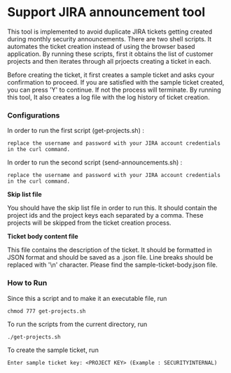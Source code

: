 # Support JIRA announcement tool

This tool is implemented to avoid duplicate JIRA tickets getting created during monthly security announcements. There are two shell scripts. It automates the ticket creation instead of using the browser based application. By running these scripts, first it obtains the list of customer projects and then iterates through all prjoects creating a ticket in each. 

Before creating the ticket, it first creates a sample ticket and asks cyour confirmation to proceed. If you are satisfied with the sample ticket created, you can press 'Y' to continue. If not the process will terminate. By running this tool, It also creates a log file with the log history of ticket creation.

###  Configurations

In order to run the first script (get-projects.sh) :

	replace the username and password with your JIRA account credentials in the curl command.

In order to run the second script (send-announcements.sh) :

	replace the username and password with your JIRA account credentials in the curl command.

**Skip list file**

You should have the skip list file in order to run this. It should contain the project ids and the project keys each separated by a comma. These projects will be skipped from the ticket creation process.

**Ticket body content file**

This file contains the description of the ticket. It should be formatted in JSON format and should be saved as a .json file. Line breaks should be replaced with '\n' character. Please find the sample-ticket-body.json file.

### How to Run

Since this a script and to make it an executable file, run

```
chmod 777 get-projects.sh
```

To run the scripts from the current directory, run
```
./get-projects.sh
```

To create the sample ticket, run
```
Enter sample ticket key: <PROJECT KEY> (Example : SECURITYINTERNAL)
```


